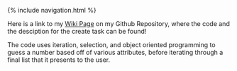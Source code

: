{% include navigation.html %}

Here is a link to my [Wiki Page](https://replit.com/@valeriewilson256/smart-num-guesser#main.py) on my Github Repository, where the code and the desciption for the create task can be found! 

The code uses iteration, selection, and object oriented programming to guess a number based off of various attributes, before iterating through a final list that it presents to the user.
